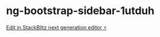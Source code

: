 # ng-bootstrap-sidebar-1utduh

[Edit in StackBlitz next generation editor ⚡️](https://stackblitz.com/~/github.com/ShehanWeerarathna/ng-bootstrap-sidebar-1utduh)